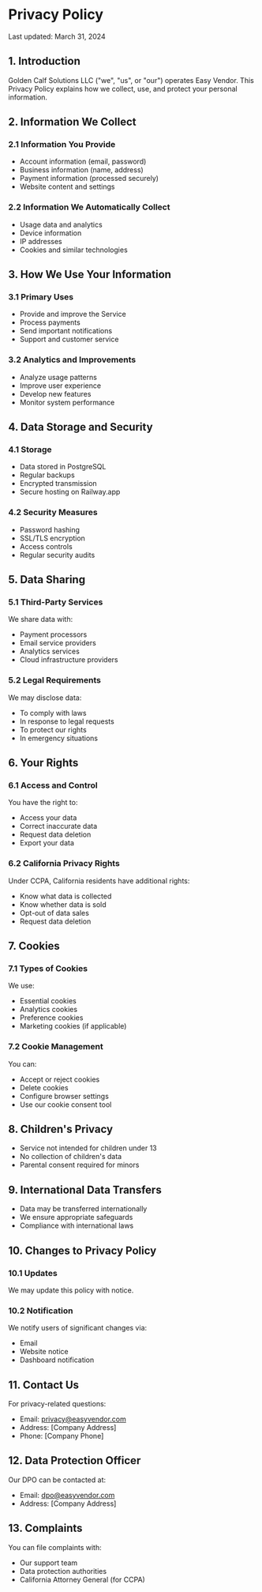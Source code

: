 # Privacy Policy

Last updated: March 31, 2024

## 1. Introduction

Golden Calf Solutions LLC ("we", "us", or "our") operates Easy Vendor. This Privacy Policy explains how we collect, use, and protect your personal information.

## 2. Information We Collect

### 2.1 Information You Provide

- Account information (email, password)
- Business information (name, address)
- Payment information (processed securely)
- Website content and settings

### 2.2 Information We Automatically Collect

- Usage data and analytics
- Device information
- IP addresses
- Cookies and similar technologies

## 3. How We Use Your Information

### 3.1 Primary Uses

- Provide and improve the Service
- Process payments
- Send important notifications
- Support and customer service

### 3.2 Analytics and Improvements

- Analyze usage patterns
- Improve user experience
- Develop new features
- Monitor system performance

## 4. Data Storage and Security

### 4.1 Storage

- Data stored in PostgreSQL
- Regular backups
- Encrypted transmission
- Secure hosting on Railway.app

### 4.2 Security Measures

- Password hashing
- SSL/TLS encryption
- Access controls
- Regular security audits

## 5. Data Sharing

### 5.1 Third-Party Services

We share data with:

- Payment processors
- Email service providers
- Analytics services
- Cloud infrastructure providers

### 5.2 Legal Requirements

We may disclose data:

- To comply with laws
- In response to legal requests
- To protect our rights
- In emergency situations

## 6. Your Rights

### 6.1 Access and Control

You have the right to:

- Access your data
- Correct inaccurate data
- Request data deletion
- Export your data

### 6.2 California Privacy Rights

Under CCPA, California residents have additional rights:

- Know what data is collected
- Know whether data is sold
- Opt-out of data sales
- Request data deletion

## 7. Cookies

### 7.1 Types of Cookies

We use:

- Essential cookies
- Analytics cookies
- Preference cookies
- Marketing cookies (if applicable)

### 7.2 Cookie Management

You can:

- Accept or reject cookies
- Delete cookies
- Configure browser settings
- Use our cookie consent tool

## 8. Children's Privacy

- Service not intended for children under 13
- No collection of children's data
- Parental consent required for minors

## 9. International Data Transfers

- Data may be transferred internationally
- We ensure appropriate safeguards
- Compliance with international laws

## 10. Changes to Privacy Policy

### 10.1 Updates

We may update this policy with notice.

### 10.2 Notification

We notify users of significant changes via:

- Email
- Website notice
- Dashboard notification

## 11. Contact Us

For privacy-related questions:

- Email: privacy@easyvendor.com
- Address: [Company Address]
- Phone: [Company Phone]

## 12. Data Protection Officer

Our DPO can be contacted at:

- Email: dpo@easyvendor.com
- Address: [Company Address]

## 13. Complaints

You can file complaints with:

- Our support team
- Data protection authorities
- California Attorney General (for CCPA)
